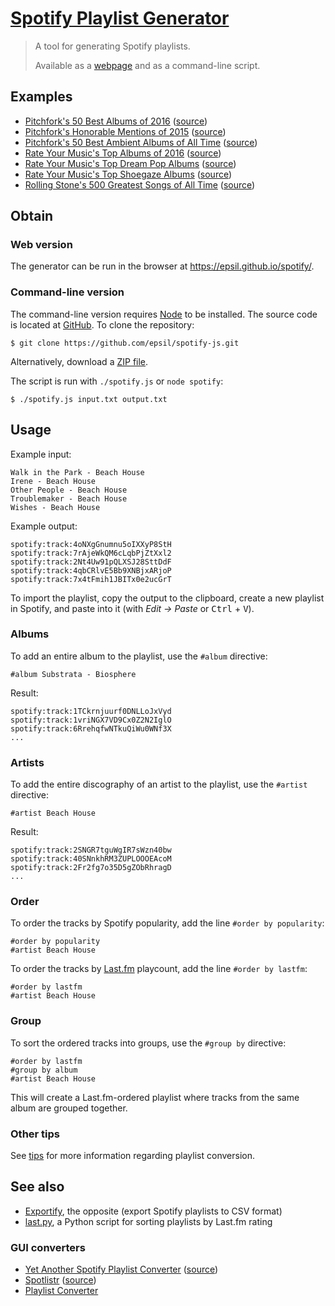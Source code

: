 [Spotify Playlist Generator](https://epsil.github.io/spotify/)
==============================================================

> A tool for generating Spotify playlists.
>
> Available as a [webpage](https://epsil.github.io/spotify/)
> and as a command-line script.

Examples
--------

-   [Pitchfork's 50 Best Albums of 2016](examples/pitchfork-50-best-albums-of-2016.spotify.txt) ([source](examples/pitchfork-50-best-albums-of-2016.txt))
-   [Pitchfork's Honorable Mentions of 2015](examples/pitchfork-honorable-mentions-of-2015.spotify.txt) ([source](examples/pitchfork-honorable-mentions-of-2015.txt))
-   [Pitchfork's 50 Best Ambient Albums of All Time](examples/pitchfork-50-best-ambient-albums-of-all-time.spotify.txt) ([source](examples/pitchfork-50-best-ambient-albums-of-all-time.txt))
-   [Rate Your Music's Top Albums of 2016](examples/rateyourmusic-top-albums-of-2016.spotify.txt) ([source](examples/rateyourmusic-top-albums-of-2016.txt))
-   [Rate Your Music's Top Dream Pop Albums](examples/rateyourmusic-top-dreampop-albums.spotify.txt) ([source](examples/rateyourmusic-top-dreampop-albums.txt))
-   [Rate Your Music's Top Shoegaze Albums](examples/rateyourmusic-top-shoegaze-albums.spotify.txt) ([source](examples/rateyourmusic-top-shoegaze-albums.txt))
-   [Rolling Stone's 500 Greatest Songs of All Time](examples/rollingstone-500-greatest-songs-of-all-time.spotify.txt) ([source](examples/rollingstone-500-greatest-songs-of-all-time.txt))

Obtain
------

### Web version

The generator can be run in the browser at <https://epsil.github.io/spotify/>.

### Command-line version

The command-line version requires [Node](https://nodejs.org/) to be installed. The source code is located at [GitHub](https://github.com/epsil/spotify-js). To clone the repository:

    $ git clone https://github.com/epsil/spotify-js.git

Alternatively, download a [ZIP file](https://github.com/epsil/spotify-js/archive/master.zip).

The script is run with `./spotify.js` or `node spotify`:

    $ ./spotify.js input.txt output.txt

Usage
-----

Example input:

    Walk in the Park - Beach House
    Irene - Beach House
    Other People - Beach House
    Troublemaker - Beach House
    Wishes - Beach House

Example output:

    spotify:track:4oNXgGnumnu5oIXXyP8StH
    spotify:track:7rAjeWkQM6cLqbPjZtXxl2
    spotify:track:2Nt4Uw91pQLXSJ28SttDdF
    spotify:track:4qbCRlvE5Bb9XNBjxARjoP
    spotify:track:7x4tFmih1JBITx0e2ucGrT

To import the playlist, copy the output to the clipboard, create a new playlist in Spotify, and paste into it (with *Edit -> Paste* or <kbd>Ctrl</kbd> + <kbd>V</kbd>).

### Albums

To add an entire album to the playlist, use the `#album` directive:

    #album Substrata - Biosphere

Result:

    spotify:track:1TCkrnjuurf0DNLLoJxVyd
    spotify:track:1vriNGX7VD9Cx0Z2N2IglO
    spotify:track:6RrehqfwNTkuQiWu0WNf3X
    ...

### Artists

To add the entire discography of an artist to the playlist, use the `#artist` directive:

    #artist Beach House

Result:

    spotify:track:2SNGR7tguWgIR7sWzn40bw
    spotify:track:40SNnkhRM3ZUPLOOOEAcoM
    spotify:track:2Fr2fg7o35D5gZObRhragD
    ...

### Order

To order the tracks by Spotify popularity, add the line `#order by popularity`:

    #order by popularity
    #artist Beach House

To order the tracks by [Last.fm](http://last.fm/) playcount, add the line `#order by lastfm`:

    #order by lastfm
    #artist Beach House

### Group

To sort the ordered tracks into groups, use the `#group by` directive:

    #order by lastfm
    #group by album
    #artist Beach House

This will create a Last.fm-ordered playlist where tracks from the same album are grouped together.

### Other tips

See [tips](Tips.md) for more information regarding playlist conversion.

See also
--------

-   [Exportify](https://github.com/watsonbox/exportify), the opposite (export Spotify playlists to CSV format)
-   [last.py](https://github.com/epsil/lastpy), a Python script for sorting playlists by Last.fm rating

### GUI converters

-   [Yet Another Spotify Playlist Converter](http://michaeldick.me/YetAnotherSpotifyPlaylistConverter/) ([source](https://github.com/bertique/YetAnotherSpotifyPlaylistConverter))
-   [Spotlistr](http://spotlistr.herokuapp.com/) ([source](https://github.com/BobNisco/Spotlistr))
-   [Playlist Converter](http://www.playlist-converter.net/)
